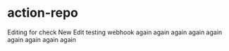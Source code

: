 # action-repo
Editing for check
New Edit
testing webhook 
again again again again again again again again again
